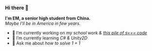 ### Hi there 👋

**I'm EM, a senior high student from China.**  
*Maybe I'll be in America in few years.*

- 🔭 I’m currently working on *my school work & [this pile of s=== code](https://github.com/NKISC/nk_reservation_app)*
- 🌱 I’m currently learning *C# & Unity2D*
- 💬 Ask me about *how to solve 1 + 1*
